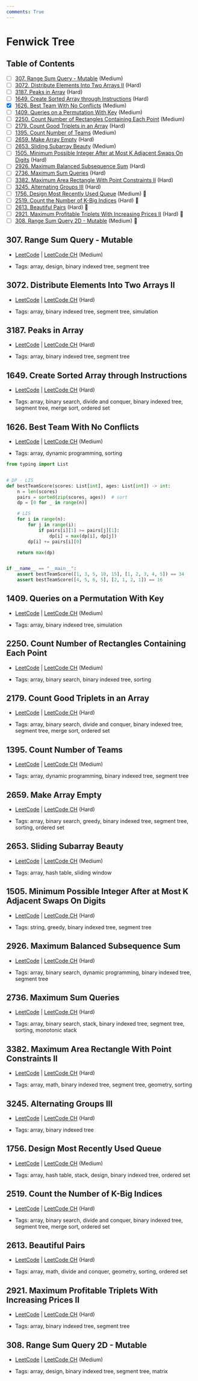 ```yaml
---
comments: True
---
```


# Fenwick Tree

## Table of Contents

- [ ] [307. Range Sum Query - Mutable](https://leetcode.cn/problems/range-sum-query-mutable/) (Medium)
- [ ] [3072. Distribute Elements Into Two Arrays II](https://leetcode.cn/problems/distribute-elements-into-two-arrays-ii/) (Hard)
- [ ] [3187. Peaks in Array](https://leetcode.cn/problems/peaks-in-array/) (Hard)
- [ ] [1649. Create Sorted Array through Instructions](https://leetcode.cn/problems/create-sorted-array-through-instructions/) (Hard)
- [x] [1626. Best Team With No Conflicts](https://leetcode.cn/problems/best-team-with-no-conflicts/) (Medium)
- [ ] [1409. Queries on a Permutation With Key](https://leetcode.cn/problems/queries-on-a-permutation-with-key/) (Medium)
- [ ] [2250. Count Number of Rectangles Containing Each Point](https://leetcode.cn/problems/count-number-of-rectangles-containing-each-point/) (Medium)
- [ ] [2179. Count Good Triplets in an Array](https://leetcode.cn/problems/count-good-triplets-in-an-array/) (Hard)
- [ ] [1395. Count Number of Teams](https://leetcode.cn/problems/count-number-of-teams/) (Medium)
- [ ] [2659. Make Array Empty](https://leetcode.cn/problems/make-array-empty/) (Hard)
- [ ] [2653. Sliding Subarray Beauty](https://leetcode.cn/problems/sliding-subarray-beauty/) (Medium)
- [ ] [1505. Minimum Possible Integer After at Most K Adjacent Swaps On Digits](https://leetcode.cn/problems/minimum-possible-integer-after-at-most-k-adjacent-swaps-on-digits/) (Hard)
- [ ] [2926. Maximum Balanced Subsequence Sum](https://leetcode.cn/problems/maximum-balanced-subsequence-sum/) (Hard)
- [ ] [2736. Maximum Sum Queries](https://leetcode.cn/problems/maximum-sum-queries/) (Hard)
- [ ] [3382. Maximum Area Rectangle With Point Constraints II](https://leetcode.cn/problems/maximum-area-rectangle-with-point-constraints-ii/) (Hard)
- [ ] [3245. Alternating Groups III](https://leetcode.cn/problems/alternating-groups-iii/) (Hard)
- [ ] [1756. Design Most Recently Used Queue](https://leetcode.cn/problems/design-most-recently-used-queue/) (Medium) 👑
- [ ] [2519. Count the Number of K-Big Indices](https://leetcode.cn/problems/count-the-number-of-k-big-indices/) (Hard) 👑
- [ ] [2613. Beautiful Pairs](https://leetcode.cn/problems/beautiful-pairs/) (Hard) 👑
- [ ] [2921. Maximum Profitable Triplets With Increasing Prices II](https://leetcode.cn/problems/maximum-profitable-triplets-with-increasing-prices-ii/) (Hard) 👑
- [ ] [308. Range Sum Query 2D - Mutable](https://leetcode.cn/problems/range-sum-query-2d-mutable/) (Medium) 👑

## 307. Range Sum Query - Mutable

-   [LeetCode](https://leetcode.com/problems/range-sum-query-mutable/) | [LeetCode CH](https://leetcode.cn/problems/range-sum-query-mutable/) (Medium)

-   Tags: array, design, binary indexed tree, segment tree
## 3072. Distribute Elements Into Two Arrays II

-   [LeetCode](https://leetcode.com/problems/distribute-elements-into-two-arrays-ii/) | [LeetCode CH](https://leetcode.cn/problems/distribute-elements-into-two-arrays-ii/) (Hard)

-   Tags: array, binary indexed tree, segment tree, simulation
## 3187. Peaks in Array

-   [LeetCode](https://leetcode.com/problems/peaks-in-array/) | [LeetCode CH](https://leetcode.cn/problems/peaks-in-array/) (Hard)

-   Tags: array, binary indexed tree, segment tree
## 1649. Create Sorted Array through Instructions

-   [LeetCode](https://leetcode.com/problems/create-sorted-array-through-instructions/) | [LeetCode CH](https://leetcode.cn/problems/create-sorted-array-through-instructions/) (Hard)

-   Tags: array, binary search, divide and conquer, binary indexed tree, segment tree, merge sort, ordered set
## 1626. Best Team With No Conflicts

-   [LeetCode](https://leetcode.com/problems/best-team-with-no-conflicts/) | [LeetCode CH](https://leetcode.cn/problems/best-team-with-no-conflicts/) (Medium)

-   Tags: array, dynamic programming, sorting

```python title="1626. Best Team With No Conflicts - Python Solution"
from typing import List


# DP - LIS
def bestTeamScore(scores: List[int], ages: List[int]) -> int:
    n = len(scores)
    pairs = sorted(zip(scores, ages))  # sort
    dp = [0 for _ in range(n)]

    # LIS
    for i in range(n):
        for j in range(i):
            if pairs[i][1] >= pairs[j][1]:
                dp[i] = max(dp[i], dp[j])
        dp[i] += pairs[i][0]

    return max(dp)


if __name__ == "__main__":
    assert bestTeamScore([1, 3, 5, 10, 15], [1, 2, 3, 4, 5]) == 34
    assert bestTeamScore([4, 5, 6, 5], [2, 1, 2, 1]) == 16

```

## 1409. Queries on a Permutation With Key

-   [LeetCode](https://leetcode.com/problems/queries-on-a-permutation-with-key/) | [LeetCode CH](https://leetcode.cn/problems/queries-on-a-permutation-with-key/) (Medium)

-   Tags: array, binary indexed tree, simulation
## 2250. Count Number of Rectangles Containing Each Point

-   [LeetCode](https://leetcode.com/problems/count-number-of-rectangles-containing-each-point/) | [LeetCode CH](https://leetcode.cn/problems/count-number-of-rectangles-containing-each-point/) (Medium)

-   Tags: array, binary search, binary indexed tree, sorting
## 2179. Count Good Triplets in an Array

-   [LeetCode](https://leetcode.com/problems/count-good-triplets-in-an-array/) | [LeetCode CH](https://leetcode.cn/problems/count-good-triplets-in-an-array/) (Hard)

-   Tags: array, binary search, divide and conquer, binary indexed tree, segment tree, merge sort, ordered set
## 1395. Count Number of Teams

-   [LeetCode](https://leetcode.com/problems/count-number-of-teams/) | [LeetCode CH](https://leetcode.cn/problems/count-number-of-teams/) (Medium)

-   Tags: array, dynamic programming, binary indexed tree, segment tree
## 2659. Make Array Empty

-   [LeetCode](https://leetcode.com/problems/make-array-empty/) | [LeetCode CH](https://leetcode.cn/problems/make-array-empty/) (Hard)

-   Tags: array, binary search, greedy, binary indexed tree, segment tree, sorting, ordered set
## 2653. Sliding Subarray Beauty

-   [LeetCode](https://leetcode.com/problems/sliding-subarray-beauty/) | [LeetCode CH](https://leetcode.cn/problems/sliding-subarray-beauty/) (Medium)

-   Tags: array, hash table, sliding window
## 1505. Minimum Possible Integer After at Most K Adjacent Swaps On Digits

-   [LeetCode](https://leetcode.com/problems/minimum-possible-integer-after-at-most-k-adjacent-swaps-on-digits/) | [LeetCode CH](https://leetcode.cn/problems/minimum-possible-integer-after-at-most-k-adjacent-swaps-on-digits/) (Hard)

-   Tags: string, greedy, binary indexed tree, segment tree
## 2926. Maximum Balanced Subsequence Sum

-   [LeetCode](https://leetcode.com/problems/maximum-balanced-subsequence-sum/) | [LeetCode CH](https://leetcode.cn/problems/maximum-balanced-subsequence-sum/) (Hard)

-   Tags: array, binary search, dynamic programming, binary indexed tree, segment tree
## 2736. Maximum Sum Queries

-   [LeetCode](https://leetcode.com/problems/maximum-sum-queries/) | [LeetCode CH](https://leetcode.cn/problems/maximum-sum-queries/) (Hard)

-   Tags: array, binary search, stack, binary indexed tree, segment tree, sorting, monotonic stack
## 3382. Maximum Area Rectangle With Point Constraints II

-   [LeetCode](https://leetcode.com/problems/maximum-area-rectangle-with-point-constraints-ii/) | [LeetCode CH](https://leetcode.cn/problems/maximum-area-rectangle-with-point-constraints-ii/) (Hard)

-   Tags: array, math, binary indexed tree, segment tree, geometry, sorting
## 3245. Alternating Groups III

-   [LeetCode](https://leetcode.com/problems/alternating-groups-iii/) | [LeetCode CH](https://leetcode.cn/problems/alternating-groups-iii/) (Hard)

-   Tags: array, binary indexed tree
## 1756. Design Most Recently Used Queue

-   [LeetCode](https://leetcode.com/problems/design-most-recently-used-queue/) | [LeetCode CH](https://leetcode.cn/problems/design-most-recently-used-queue/) (Medium)

-   Tags: array, hash table, stack, design, binary indexed tree, ordered set
## 2519. Count the Number of K-Big Indices

-   [LeetCode](https://leetcode.com/problems/count-the-number-of-k-big-indices/) | [LeetCode CH](https://leetcode.cn/problems/count-the-number-of-k-big-indices/) (Hard)

-   Tags: array, binary search, divide and conquer, binary indexed tree, segment tree, merge sort, ordered set
## 2613. Beautiful Pairs

-   [LeetCode](https://leetcode.com/problems/beautiful-pairs/) | [LeetCode CH](https://leetcode.cn/problems/beautiful-pairs/) (Hard)

-   Tags: array, math, divide and conquer, geometry, sorting, ordered set
## 2921. Maximum Profitable Triplets With Increasing Prices II

-   [LeetCode](https://leetcode.com/problems/maximum-profitable-triplets-with-increasing-prices-ii/) | [LeetCode CH](https://leetcode.cn/problems/maximum-profitable-triplets-with-increasing-prices-ii/) (Hard)

-   Tags: array, binary indexed tree, segment tree
## 308. Range Sum Query 2D - Mutable

-   [LeetCode](https://leetcode.com/problems/range-sum-query-2d-mutable/) | [LeetCode CH](https://leetcode.cn/problems/range-sum-query-2d-mutable/) (Medium)

-   Tags: array, design, binary indexed tree, segment tree, matrix
